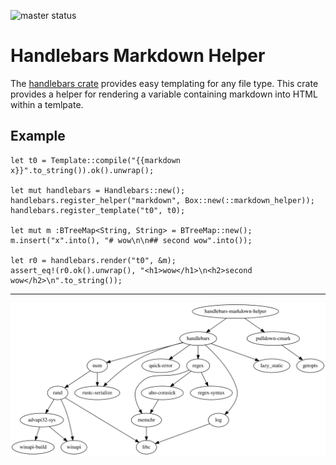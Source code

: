 ![master status](https://travis-ci.org/waynenilsen/handlebars-markdown-helper.svg?branch=master)

# Handlebars Markdown Helper

The [handlebars crate](https://crates.io/crates/handlebars) provides easy templating for any file type. This crate provides a helper for rendering a variable containing markdown into HTML within a temlpate. 

## Example 

```
let t0 = Template::compile("{{markdown x}}".to_string()).ok().unwrap();

let mut handlebars = Handlebars::new();
handlebars.register_helper("markdown", Box::new(::markdown_helper));
handlebars.register_template("t0", t0);

let mut m :BTreeMap<String, String> = BTreeMap::new();
m.insert("x".into(), "# wow\n\n## second wow".into());

let r0 = handlebars.render("t0", &m);
assert_eq!(r0.ok().unwrap(), "<h1>wow</h1>\n<h2>second wow</h2>\n".to_string());
```

---

![deps](Cargo.svg)
